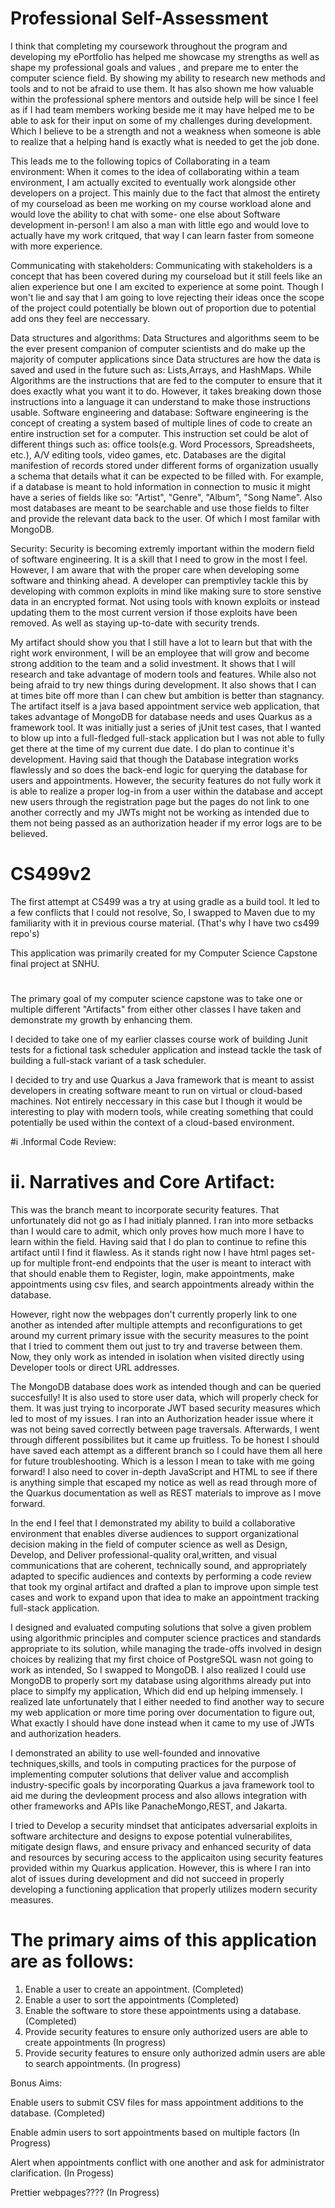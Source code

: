 # Professional Self-Assessment

 I think that completing my coursework throughout the program and developing my ePortfolio has helped me showcase my strengths as well as shape my professional goals and values
 , and prepare me to enter the computer science field. By showing my ability to research new methods and tools and to not be afraid to use them. It has also shown me how valuable
 within the professional sphere mentors and outside help will be since I feel as if I had team members working beside me it may have helped me to be able to ask for their input
 on some of my challenges during development. Which I believe to be a strength and not a weakness when someone is able to realize that a helping hand is exactly what is needed
 to get the job done.
 
 This leads me to the following topics of 
 Collaborating in a team environment: When it comes to the idea of collaborating within a team environment, I am actually excited to eventually work alongside other developers
 on a project. This mainly due to the fact that almost the entirety of my courseload as been me working on my course workload alone and would love the ability to chat with some-
 one else about Software development in-person! I am also a man with little ego and would love to actually have my work critqued, that way I can learn faster from someone with
 more experience.
 
 Communicating with stakeholders: Communicating with stakeholders is a concept that has been covered during my courseload but it still feels like an alien experience but one
 I am excited to experience at some point. Though I won't lie and say that I am going to love rejecting their ideas once the scope of the project could potentially be blown
 out of proportion due to potential add ons they feel are neccessary.
 
 Data structures and algorithms: Data Structures and algorithms seem to be the ever present companion of computer scientists and do make up the majority of computer applications
 since Data structures are how the data is saved and used in the future such as: Lists,Arrays, and HashMaps. While Algorithms are the instructions that are fed to the computer
 to ensure that it does exactly what you want it to do. However, it takes breaking down those instructions into a language it can understand to make those instructions usable.
 Software engineering and database: Software engineering is the concept of creating a system based of multiple lines of code to create an entire instruction set for a computer.
 This instruction set could be alot of different things such as: office tools(e.g. Word Processors, Spreadsheets, etc.), A/V editing tools, video games, etc.
 Databases are the digital manifestion of records stored under different forms of organization usually a schema that details what it can be expected to be filled with.
 For example, if a database is meant to hold information in connection to music it might have a series of fields like so: "Artist", "Genre", "Album", "Song Name". Also most
 databases are meant to be searchable and use those fields to filter and provide the relevant data back to the user. Of which I most familar with MongoDB.
 
 Security: Security is becoming extremly important within the modern field of software engineering. It is a skill that I need to grow in the most I feel. However, I am aware
 that with the proper care when developing some software and thinking ahead. A developer can premptivley tackle this by developing with common exploits in mind like making sure to
 store senstive data in an encrypted format. Not using tools with known exploits or instead updating them to the most current version if those exploits have been removed.
 As well as staying up-to-date with security trends.

 My artifact should show you that I still have a lot to learn but that with the right work environment, I will be an employee that will grow and become strong addition to the team
 and a solid investment. It shows that I will research and take advantage of modern tools and features. While also not being afraid to try new things during development. It
 also shows that I can at times bite off more than I can chew but ambition is better than stagnancy.
 The artifact itself is a java based appointment service web application, that takes advantage of MongoDB for database needs and uses Quarkus as a framework tool.
 It was initially just a series of jUnit test cases, that I wanted to blow up into a full-fledged full-stack application but I was not able to fully get there at the time
 of my current due date. I do plan to continue it's development. Having said that though the Database integration works flawlessly and so does the back-end logic for querying
 the database for users and appointments. However, the security features do not fully work it is able to realize a proper log-in from a user within the database and accept new
 users through the registration page but the pages do not link to one another correctly and my JWTs might not be working as intended due to them not being passed as an authorization header
 if my error logs are to be believed.



# CS499v2
The first attempt at CS499 was a try at using gradle as a build tool. It led to a few conflicts that I could not resolve,
So, I swapped to Maven due to my familiarity with it in previous course material. (That's why I have two cs499 repo's)

This application was primarily created for my Computer Science Capstone final project at SNHU.
#
The primary goal of my computer science capstone was to take one or multiple different "Artifacts" from either other classes 
I have taken and demonstrate my growth by enhancing them.

I decided to take one of my earlier classes course work of building Junit tests for a fictional task scheduler application and
instead tackle the task of building a full-stack variant of a task scheduler.

I decided to try and use Quarkus a Java framework that is meant to assist developers in creating software meant to run on virtual or cloud-based machines.
Not entirely neccessary in this case but I though it would be interesting to play with modern tools, while creating something that could potentially be used within the context
of a cloud-based environment.

#i .Informal Code Review:

# ii. Narratives and Core Artifact:
 
 This was the branch meant to incorporate security features.
 That unfortunately did not go as I had initialy planned.
 I ran into more setbacks than I would care to admit, which only proves how much more I have to learn within the field.
 Having said that I do plan to continue to refine this artifact until I find it flawless.
 As it stands right now I have html pages set-up for multiple front-end endpoints that the user is meant to interact with
 that should enable them to Register, login, make appointments, make appointments using csv files, and search appointments already within the database.

 However, right now the webpages don't currently properly link to one another as intended after multiple attempts and reconfigurations to get around my current primary issue
 with the security measures to the point that I tried to comment them out just to try and traverse between them. Now, they only work as intended in isolation when visited directly
 using Developer tools or direct URL addresses.

 The MongoDB database does work as intended though and can be queried succesfully! It is also used to store user data, which will properly check for them. It was just trying to
 incorporate JWT based security measures which led to most of my issues. I ran into an Authorization header issue where it was not being saved correctly between page traversals.
 Afterwards, I went through different possibilites but it came up fruitless. To be honest I should have saved each attempt as a different branch so I could have them all here for
 future troubleshooting. Which is a lesson I mean to take with me going forward! I also need to cover in-depth JavaScript and HTML to see if there is anything simple that escaped my
 notice as well as read through more of the Quarkus documentation as well as REST materials to improve as I move forward.

 In the end I feel that I demonstrated my ability to build a collaborative environment that enables diverse audiences to support organizational decision making in the field of
 computer science as well as Design, Develop, and Deliver professional-quality oral,written, and visual communications that are
 coherent, technically sound, and appropriately adapted to specific audiences and contexts
 by performing a code review that took my orginal artifact and drafted a plan to improve upon simple test cases and work to expand upon that idea 
 to make an appointment tracking full-stack application.

 I designed and evaluated computing solutions that solve a given problem using algorithmic principles and computer science practices and standards appropriate to its solution,
 while managing the trade-offs involved in design choices by realizing that my first choice of PostgreSQL wasn not going to work as intended, So I swapped to MongoDB.
 I also realized I could use MongoDB to properly sort my database using algorithms already put into place to simplfy my application, Which did end up helping immensely. 
 I realized late unfortunately that I either needed to find another way to secure my web application or more time poring over documentation to figure out,
 What exactly I should have done instead when it came to my use of JWTs and authorization headers.

 I demonstrated an ability to use well-founded and innovative techniques,skills, and tools in computing practices for the purpose of implementing computer solutions that deliver
 value and accomplish industry-specific goals by incorporating Quarkus a java framework tool to aid me during the devleopment process and also allows
 integration with other frameworks and APIs like PanacheMongo,REST, and Jakarta.

 I tried to Develop a security mindset that anticipates adversarial exploits in software architecture and designs to expose potential vulnerabilites, mitigate design flaws,
 and ensure privacy and enhanced security of data and resources by securing access to the applicaiton using security features provided within my Quarkus application.
 However, this is where I ran into alot of issues during development and did not succeed in properly developing a functioning application that properly utilizes
 modern security measures.

 

# The primary aims of this application are as follows:
 1. Enable a user to create an appointment. (Completed)
 2. Enable a user to sort the appointments (Completed)
 3. Enable the software to store these appointments using a database. (Completed)
 4. Provide security features to ensure only authorized users are able to create appointments (In progress)
 5. Provide security features to ensure only authorized admin users are able to search appointments. (In progress)

Bonus Aims:

Enable users to submit CSV files for mass appointment additions to the database. (Completed)

Enable admin users to sort appointments based on multiple factors (In Progress)

Alert when appointments conflict with one another and ask for administrator clarification. (In Progess)

Prettier webpages???? (In Progress)

